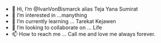 - 👋 Hi, I’m @IvanVonBismarck alias Teja Yana Sumirat
- 👀 I’m interested in ...manything
- 🌱 I’m currently learning ... Tarekat Kejawen
- 💞️ I’m looking to collaborate on ... Life
- 📫 How to reach me ... Call me and love me always forever.

<!---
IvanVonBismarck/IvanVonBismarck is a ✨ special ✨ repository because its `README.md` (this file) appears on your GitHub profile.
You can click the Preview link to take a look at your changes.
--->
